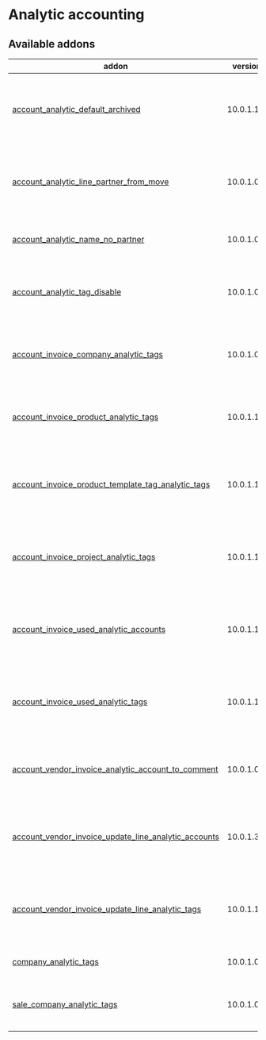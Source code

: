 Analytic accounting
===================

[//]: # (addons)

Available addons
----------------
addon | version | summary
--- | --- | ---
[account_analytic_default_archived](account_analytic_default_archived/) | 10.0.1.1.0 | Show all analytic accounts by default (active and archived)
[account_analytic_line_partner_from_move](account_analytic_line_partner_from_move/) | 10.0.1.0.0 | Show the related account move's partner for analytic lines
[account_analytic_name_no_partner](account_analytic_name_no_partner/) | 10.0.1.0.0 | Removes partner name from name_get
[account_analytic_tag_disable](account_analytic_tag_disable/) | 10.0.1.0.0 | Adds "active" attribute for analytic tags
[account_invoice_company_analytic_tags](account_invoice_company_analytic_tags/) | 10.0.1.0.0 | Adds invoice line analytic tags from company
[account_invoice_product_analytic_tags](account_invoice_product_analytic_tags/) | 10.0.1.1.0 | Adds invoice line analytic tags from products
[account_invoice_product_template_tag_analytic_tags](account_invoice_product_template_tag_analytic_tags/) | 10.0.1.1.0 | Adds invoice line analytic tags from products tags
[account_invoice_project_analytic_tags](account_invoice_project_analytic_tags/) | 10.0.1.1.0 | Adds invoice line analytic tags from analytic account
[account_invoice_used_analytic_accounts](account_invoice_used_analytic_accounts/) | 10.0.1.1.0 | Enables filtering invoices based on lines' analytic accounts
[account_invoice_used_analytic_tags](account_invoice_used_analytic_tags/) | 10.0.1.1.0 | Enables filtering invoices based on lines' analytic tags
[account_vendor_invoice_analytic_account_to_comment](account_vendor_invoice_analytic_account_to_comment/) | 10.0.1.0.0 | Append analytic account to invoice comment on validate
[account_vendor_invoice_update_line_analytic_accounts](account_vendor_invoice_update_line_analytic_accounts/) | 10.0.1.3.0 | Mass update all lines' analytic account of a single invoice
[account_vendor_invoice_update_line_analytic_tags](account_vendor_invoice_update_line_analytic_tags/) | 10.0.1.1.2 | Mass update all lines' analytic tags of a single invoice
[company_analytic_tags](company_analytic_tags/) | 10.0.1.0.0 | Analytic tags for companies
[sale_company_analytic_tags](sale_company_analytic_tags/) | 10.0.1.0.0 | Adds sale order line analytic tags from company

[//]: # (end addons)